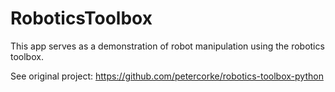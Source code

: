 
# RoboticsToolbox

This app serves as a demonstration of robot manipulation using the robotics toolbox.

See original project:
https://github.com/petercorke/robotics-toolbox-python
